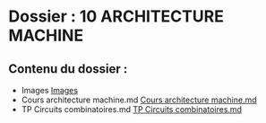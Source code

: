 # Dossier : 10 ARCHITECTURE MACHINE
 
 ## Contenu du dossier : 
- Images [Images](./Images)
- Cours architecture machine.md [Cours architecture machine.md](./Cours_architecture_machine.md)
- TP Circuits combinatoires.md [TP Circuits combinatoires.md](./TP_Circuits_combinatoires.md)
